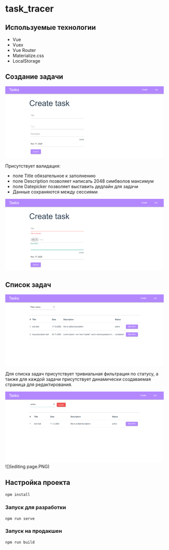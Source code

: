 # task_tracer

## Используемые технологии
* Vue
* Vuex
* Vue Router
* Materialize.css
* LocalStorage

## Создание задачи
![](create.PNG)

Присутствует валидация:
* поле Title обязательное к заполнению
* поле Description позволяет написать 2048 симбволов максимум
* поле Datepicker позволяет выставить дедлайн для задачи
* Данные сохраняются между сессиями

![](create_validation.PNG)

## Список задач
![](list.PNG)

Для списка задач присутствует тривиальная фильтрация по статусу, а также для каждой задачи присутствует динамически создаваемая страница для редактирования.

![](filtered_list.PNG)
![](editing page.PNG)

## Настройка проекта
```
npm install
```

### Запуск для разработки
```
npm run serve
```

### Запуск на продакшен
```
npm run build
```
